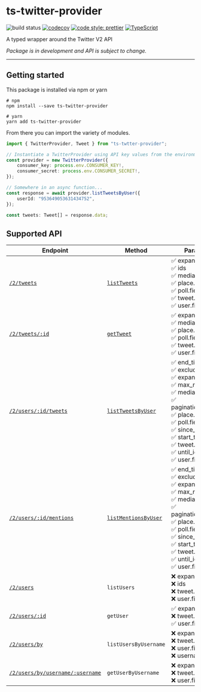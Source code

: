 # ts-twitter-provider

![build status](https://github.com/brandongregoryscott/ts-twitter-provider/workflows/ts-twitter-provider/badge.svg)
[![codecov](https://codecov.io/gh/brandongregoryscott/ts-twitter-provider/branch/main/graph/badge.svg)](https://codecov.io/gh/brandongregoryscott/ts-twitter-provider)
[![code style: prettier](https://img.shields.io/badge/code_style-prettier-ff69b4.svg?style=flat-square)](https://github.com/prettier/prettier)
[![TypeScript](https://img.shields.io/badge/%3C%2F%3E-TypeScript-%230074c1.svg)](http://www.typescriptlang.org/)

A typed wrapper around the Twitter V2 API

_Package is in development and API is subject to change._

---

## Getting started

This package is installed via npm or yarn

```shell
# npm
npm install --save ts-twitter-provider

# yarn
yarn add ts-twitter-provider
```

From there you can import the variety of modules.

```typescript
import { TwitterProvider, Tweet } from "ts-twtter-provider";

// Instantiate a TwitterProvider using API key values from the environment or other configuration location
const provider = new TwitterProvider({
    consumer_key: process.env.CONSUMER_KEY!,
    consumer_secret: process.env.CONSUMER_SECRET!,
});

// Somewhere in an async function...
const response = await provider.listTweetsByUser({
    userId: "953649053631434752",
});

const tweets: Tweet[] = response.data;
```

## Supported API

| Endpoint                                                                                                                                        | Method                                                                                                                            | Params                                                                                                                                                                                                                                                       |
| ----------------------------------------------------------------------------------------------------------------------------------------------- | --------------------------------------------------------------------------------------------------------------------------------- | ------------------------------------------------------------------------------------------------------------------------------------------------------------------------------------------------------------------------------------------------------------ |
| [`/2/tweets`](https://developer.twitter.com/en/docs/twitter-api/tweets/lookup/api-reference/get-tweets)                                         | [`listTweets`](https://brandongregoryscott.github.io/ts-twitter-provider/classes/twitterprovider.html#listtweets)                 | ✅ expansions<br/> ✅ ids<br/> ✅ media.fields<br/> ✅ place.fields<br/> ✅ poll.fields<br/> ✅ tweet.fields<br/> ✅ user.fields                                                                                                                             |
| [`/2/tweets/:id`](https://developer.twitter.com/en/docs/twitter-api/tweets/lookup/api-reference/get-tweets-id)                                  | [`getTweet`](https://brandongregoryscott.github.io/ts-twitter-provider/classes/twitterprovider.html#gettweet)                     | ✅ expansions<br/> ✅ media.fields<br/> ✅ place.fields<br/> ✅ poll.fields<br/> ✅ tweet.fields<br/> ✅ user.fields                                                                                                                                         |
| [`/2/users/:id/tweets`](https://developer.twitter.com/en/docs/twitter-api/tweets/timelines/api-reference/get-users-id-tweets)                   | [`listTweetsByUser`](https://brandongregoryscott.github.io/ts-twitter-provider/classes/twitterprovider.html#listtweetsbyuser)     | ✅ end_time<br/> ✅ exclude<br/> ✅ expansions<br/> ✅ max_results<br/> ✅ media.fields<br/> ✅ pagination_token<br/> ✅ place.fields<br/> ✅ poll.fields<br/> ✅ since_id<br/> ✅ start_time<br/> ✅ tweet.fields<br/> ✅ until_id<br/> ✅ user.fields<br/> |
| [`/2/users/:id/mentions`](https://developer.twitter.com/en/docs/twitter-api/tweets/timelines/api-reference/get-users-id-mentions)               | [`listMentionsByUser`](https://brandongregoryscott.github.io/ts-twitter-provider/classes/twitterprovider.html#listmentionsbyuser) | ✅ end_time<br/> ✅ exclude<br/> ✅ expansions<br/> ✅ max_results<br/> ✅ media.fields<br/> ✅ pagination_token<br/> ✅ place.fields<br/> ✅ poll.fields<br/> ✅ since_id<br/> ✅ start_time<br/> ✅ tweet.fields<br/> ✅ until_id<br/> ✅ user.fields<br/> |
| [`/2/users`](https://developer.twitter.com/en/docs/twitter-api/users/lookup/api-reference/get-users)                                            | `listUsers`                                                                                                                       | ❌ expansions<br/> ❌ ids<br/> ❌ tweet.fields<br/> ❌ user.fields<br/>                                                                                                                                                                                      |
| [`/2/users/:id`](https://developer.twitter.com/en/docs/twitter-api/users/lookup/api-reference/get-users-id)                                     | `getUser`                                                                                                                         | ✅ expansions<br/> ❌ tweet.fields<br/> ✅ user.fields<br/>                                                                                                                                                                                                  |
| [`/2/users/by`](https://developer.twitter.com/en/docs/twitter-api/users/lookup/api-reference/get-users-by)                                      | `listUsersByUsername`                                                                                                             | ❌ expansions<br/> ❌ tweet.fields<br/> ❌ user.fields<br/> ❌ usernames<br/>                                                                                                                                                                                |
| [`/2/users/by/username/:username`](https://developer.twitter.com/en/docs/twitter-api/users/lookup/api-reference/get-users-by-username-username) | `getUserByUsername`                                                                                                               | ❌ expansions<br/> ❌ tweet.fields<br/> ❌ user.fields<br/>                                                                                                                                                                                                  |

